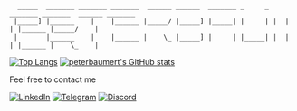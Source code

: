 ```
  _____  _______ _______ _______  ______ ______  _______ _     _ _______ _______  ______ _______
 |_____] |______    |    |______ |_____/ |_____] |_____| |     | |  |  | |______ |_____/    |   
 |       |______    |    |______ |    \_ |_____] |     | |_____| |  |  | |______ |    \_    |   

```

[![Top Langs](https://github-readme-stats.vercel.app/api/top-langs/?username=peterbaumert)](https://github.com/anuraghazra/github-readme-stats)
[![peterbaumert's GitHub stats](https://github-readme-stats.vercel.app/api?username=peterbaumert&line_height=40&show_icons=true&count_private=true&hide_rank=true)](https://github.com/anuraghazra/github-readme-stats)

Feel free to contact me

[![LinkedIn](https://img.shields.io/badge/LinkedIn-0077B5?style=for-the-badge&logo=linkedin&logoColor=white)](https://www.linkedin.com/in/peterbau/)
[![Telegram](https://img.shields.io/badge/Telegram-2CA5E0?style=for-the-badge&logo=telegram&logoColor=white)](https://t.me/peterba)
[![Discord](https://img.shields.io/badge/Discord-7289DA?style=for-the-badge&logo=discord&logoColor=white)](https://discordapp.com/users/524574582183821313)
